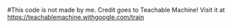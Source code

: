 #This code is not made by me. Credit goes to Teachable Machine! Visit it at https://teachablemachine.withgoogle.com/train
